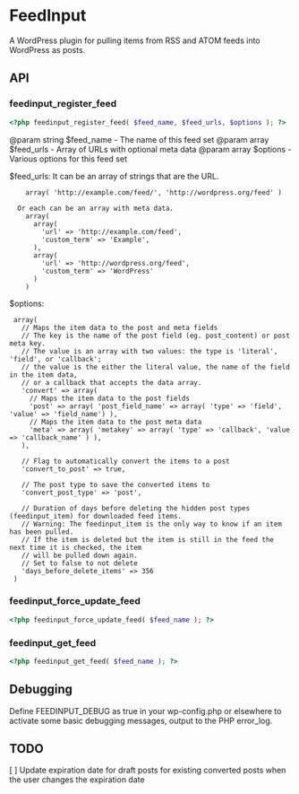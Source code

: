 # FeedInput #

A WordPress plugin for pulling items from RSS and ATOM feeds into WordPress as posts.

## API ##

### feedinput_register_feed ###

```php
<?php feedinput_register_feed( $feed_name, $feed_urls, $options ); ?>
```


@param string $feed_name - The name of this feed set
@param array $feed_urls - Array of URLs with optional meta data
@param array $options - Various options for this feed set

$feed_urls:
  It can be an array of strings that are the URL.
```
    array( 'http://example.com/feed/', 'http://wordpress.org/feed' )

  Or each can be an array with meta data.
    array(
      array(
        'url' => 'http://example.com/feed',
        'custom_term' => 'Example',
      ),
      array(
        'url' => 'http://wordpress.org/feed',
        'custom_term' => 'WordPress'
      )
    )
```

$options:
```
 array(
   // Maps the item data to the post and meta fields
   // The key is the name of the post field (eg. post_content) or post meta key.
   // The value is an array with two values: the type is 'literal', 'field', or 'callback';
   // the value is the either the literal value, the name of the field in the item data,
   // or a callback that accepts the data array.
   'convert' => array(
     // Maps the item data to the post fields
     'post' => array( 'post_field_name' => array( 'type' => 'field', 'value' => 'field_name') ),
     // Maps the item data to the post meta data
     'meta' => array( 'metakey' => array( 'type' => 'callback', 'value => 'callback_name' ) ),
   ),

   // Flag to automatically convert the items to a post
   'convert_to_post' => true,

   // The post type to save the converted items to
   'convert_post_type' => 'post',

   // Duration of days before deleting the hidden post types (feedinput_item) for downloaded feed items.
   // Warning: The feedinput_item is the only way to know if an item has been pulled.
   // If the item is deleted but the item is still in the feed the next time it is checked, the item
   // will be pulled down again.
   // Set to false to not delete
   'days_before_delete_items' => 356
 )
```

### feedinput_force_update_feed ####

```php
<?php feedinput_force_update_feed( $feed_name ); ?>
```

### feedinput_get_feed ###

```php
<?php feedinput_get_feed( $feed_name ); ?>
```

## Debugging ##
Define FEEDINPUT_DEBUG as true in your wp-config.php or elsewhere to activate some basic debugging messages, output to the PHP error_log.

## TODO ##
[ ] Update expiration date for draft posts for existing converted posts when the user changes the expiration date